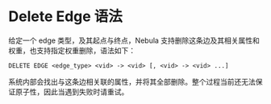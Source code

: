 # Delete Edge 语法

给定一个 edge 类型，及其起点与终点，Nebula 支持删除这条边及其相关属性和权重，也支持指定权重删除，语法如下：

```ngql
DELETE EDGE <edge_type> <vid> -> <vid> [, <vid> -> <vid> ...]
```

系统内部会找出与这条边相关联的属性，并将其全部删除。整个过程当前还无法保证原子性，因此当遇到失败时请重试。
